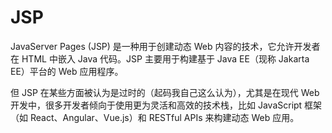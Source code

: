 # JSP

JavaServer Pages (JSP) 是一种用于创建动态 Web 内容的技术，它允许开发者在 HTML 中嵌入 Java 代码。JSP 主要用于构建基于 Java EE（现称 Jakarta EE）平台的 Web 应用程序。

但 JSP 在某些方面被认为是过时的（起码我自己这么认为），尤其是在现代 Web 开发中，很多开发者倾向于使用更为灵活和高效的技术栈，比如 JavaScript 框架（如 React、Angular、Vue.js）和 RESTful APIs 来构建动态 Web 应用。
